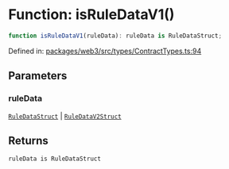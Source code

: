 # Function: isRuleDataV1()

```ts
function isRuleDataV1(ruleData): ruleData is RuleDataStruct;
```

Defined in: [packages/web3/src/types/ContractTypes.ts:94](https://github.com/towns-protocol/towns/blob/0db1fd0ac7258e8db8cedfb6183e8eade8284fa1/packages/web3/src/types/ContractTypes.ts#L94)

## Parameters

### ruleData

[`RuleDataStruct`](../namespaces/IRuleEntitlementBase/type-aliases/RuleDataStruct.md) | [`RuleDataV2Struct`](../namespaces/IRuleEntitlementV2Base/type-aliases/RuleDataV2Struct.md)

## Returns

`ruleData is RuleDataStruct`
